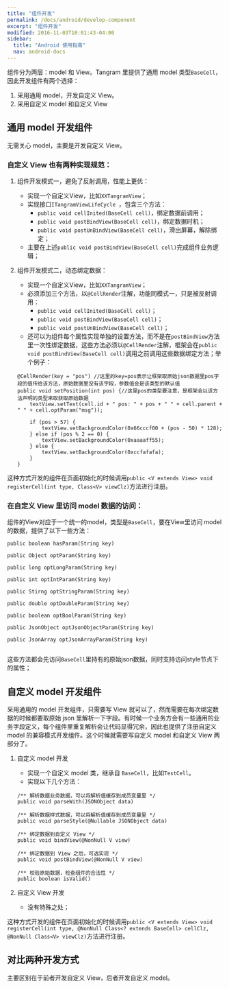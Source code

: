```yaml
---
title: "组件开发"
permalink: /docs/android/develop-component
excerpt: "组件开发"
modified: 2016-11-03T10:01:43-04:00
sidebar:
  title: "Android 使用指南"
  nav: android-docs
---
```


组件分为两层：model 和 View。Tangram 里提供了通用 model 类型`BaseCell`，因此开发组件有两个选择：

1. 采用通用 model，开发自定义 View。
2. 采用自定义 model 和自定义 View

## 通用 model 开发组件

无需关心 model，主要是开发自定义 View。

### 自定义 View 也有两种实现规范：

1. 组件开发模式一，避免了反射调用，性能上更优：
	+ 实现一个自定义View，比如```XXTangramView```；
	+ 实现接口```ITangramViewLifeCycle ```，包含三个方法：
		+ ```public void cellInited(BaseCell cell)```，绑定数据前调用；
		+ ```public void postBindView(BaseCell cell)```，绑定数据时机；
		+ ```public void postUnBindView(BaseCell cell)```，滑出屏幕，解除绑定；
	+ 主要在上述```public void postBindView(BaseCell cell)```完成组件业务逻辑；
2. 组件开发模式二，动态绑定数据：
	+ 实现一个自定义View，比如```XXTangramView```；
	+ 必须添加三个方法，以```@CellRender```注解，功能同模式一，只是被反射调用：
		+ ```public void cellInited(BaseCell cell)```；
		+ ```public void postBindView(BaseCell cell)```；
		+ ```public void postUnBindView(BaseCell cell)```；
	+ 还可以为组件每个属性实现单独的设置方法，而不是在```postBindView```方法里一次性绑定数据，这些方法必须以```@CellRender```注解，框架会在```public void postBindView(BaseCell cell)```调用之前调用这些数据绑定方法；举个例子：
	
	```
	@CellRender(key = "pos") //这里的key=pos表示让框架取原始json数据里pos字段的值传给该方法，原始数据里没有该字段，参数值会是该类型的默认值
    public void setPosition(int pos) {//这里pos的类型要注意，是框架会以该方法声明的类型来取获取原始数据
        textView.setText(cell.id + " pos: " + pos + " " + cell.parent + " " + cell.optParam("msg"));

        if (pos > 57) {
            textView.setBackgroundColor(0x66cccf00 + (pos - 50) * 128);
        } else if (pos % 2 == 0) {
            textView.setBackgroundColor(0xaaaaff55);
        } else {
            textView.setBackgroundColor(0xccfafafa);
        }
    }
	```

这种方式开发的组件在页面初始化的时候调用```public <V extends View> void registerCell(int type, Class<V> viewClz)```方法进行注册。
	
### 在自定义 View 里访问 model 数据的访问：

组件的View对应于一个统一的model，类型是```BaseCell```，要在View里访问 model 的数据，提供了以下一些方法：

```
public boolean hasParam(String key)

public Object optParam(String key)
	
public long optLongParam(String key)
	
public int optIntParam(String key)
	
public Stirng optStringParam(String key)
	
public double optDoubleParam(String key)
	
public boolean optBoolParam(String key)
	
public JsonObject optJsonObjectParam(String key)
	
public JsonArray optJsonArrayParam(String key)
	
```	

这些方法都会先访问```BaseCell```里持有的原始json数据，同时支持访问style节点下的属性；

## 自定义 model 开发组件

采用通用的 model 开发组件，只需要写 View 就可以了，然而需要在每次绑定数据的时候都要取原始 json 里解析一下字段。有时候一个业务方会有一些通用的业务字段定义，每个组件里重复解析会让代码显得冗余，因此也提供了注册自定义 model 的兼容模式开发组件。这个时候就需要写自定义 model 和自定义 View 两部分了。

1. 自定义 model 开发
	+ 实现一个自定义 model 类，继承自 ```BaseCell```，比如```TestCell```。
	+ 实现以下几个方法：

	```
	/** 解析数据业务数据，可以将解析值缓存到成员变量里 */
	public void parseWith(JSONObject data)
	
	/** 解析数据样式数据，可以将解析值缓存到成员变量里 */
	public void parseStyle(@Nullable JSONObject data)
	
	/** 绑定数据到自定义 View */
	public void bindView(@NonNull V view)
	
	/** 绑定数据到 View 之后，可选实现 */
	public void postBindView(@NonNull V view)
	
	/** 校验原始数据，检查组件的合法性 */
	public boolean isValid()
	```
2. 自定义 View 开发
	+ 没有特殊之处；

这种方式开发的组件在页面初始化的时候调用```public <V extends View> void registerCell(int type, @NonNull Class<? extends BaseCell> cellClz, @NonNull Class<V> viewClz)```方法进行注册。
	
## 对比两种开发方式
主要区别在于前者开发自定义 View，后者开发自定义 model。
